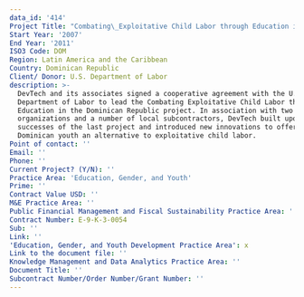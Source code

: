 ```yaml
---
data_id: '414'
Project Title: "Combating\_Exploitative Child Labor through Education in the Dominican Republic"
Start Year: '2007'
End Year: '2011'
ISO3 Code: DOM
Region: Latin America and the Caribbean
Country: Dominican Republic
Client/ Donor: U.S. Department of Labor
description: >-
  DevTech and its associates signed a cooperative agreement with the U.S.
  Department of Labor to lead the Combating Exploitative Child Labor through
  Education in the Dominican Republic project. In association with two Dominican
  organizations and a number of local subcontractors, DevTech built upon the
  successes of the last project and introduced new innovations to offer
  Dominican youth an alternative to exploitative child labor.
Point of contact: ''
Email: ''
Phone: ''
Current Project? (Y/N): ''
Practice Area: 'Education, Gender, and Youth'
Prime: ''
Contract Value USD: ''
M&E Practice Area: ''
Public Financial Management and Fiscal Sustainability Practice Area: ''
Contract Number: E-9-K-3-0054
Sub: ''
Link: ''
'Education, Gender, and Youth Development Practice Area': x
Link to the document file: ''
Knowledge Management and Data Analytics Practice Area: ''
Document Title: ''
Subcontract Number/Order Number/Grant Number: ''
---
```

